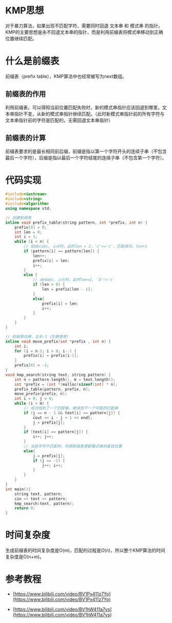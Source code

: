 # KMP思想
对于暴力算法，如果出现不匹配字符，需要同时回退 文本串 和 模式串 的指针。KMP的主要思想是永不回退文本串的指针，而是利用前缀表将模式串移动到正确位置继续匹配。

# 什么是前缀表
前缀表（prefix table），KMP算法中也经常被写为next数组。

## 前缀表的作用
利用前缀表，可以得知当前位置匹配失败时，新的模式串指针应该回退到哪里。文本串指针不变，从新的模式串指针继续匹配。（此时新模式串指针前的所有字符与文本串指针前的字符是匹配的，无需回退文本串指针）

## 前缀表的计算
前缀表要求的是最长相同前后缀，前缀是指以第一个字符开头的连续子串（不包含最后一个字符），后缀是指以最后一个字符结尾的连续子串（不包含第一个字符）。

# 代码实现

```c++
#include<iostream>
#include<string>
#include<algorithm>
using namespace std;

// 创建前缀表
inline void prefix_table(string pattern, int *prefix, int n) {
	prefix[0] = 0;
	int len = 0;
	int i = 1;
	while (i < n) {
        // 如abcabc, i=5时，此时len = 2，'c'=='c'，匹配成功，len+1
		if (pattern[i] == pattern[len]) {
			len++;
			prefix[i] = len;
			i++;
		}
		else {
            // abdabc, i=5时，此时len=2, 'd'!='c'
			if (len > 0) {
				len = prefix[len - 1];
			}
			else{
				prefix[i] = len;
				i++;
			}
		}
	}
}

// 前缀表右移，左补-1（方便使用）
inline void move_prefix(int *prefix , int n) {
	int i;
	for (i = n-1; i > 0; i--) {
		prefix[i] = prefix[i-1];
	}
	prefix[0] = -1;
}
void kmp_search(string text, string pattern) {
	int n = pattern.length(), m = text.length();
	int *prefix = (int *)malloc(sizeof(int) * n);
	prefix_table(pattern, prefix, n);
	move_prefix(prefix, n);
	int i = 0, j = 0;
	while (i < m) {
        // 成功找到了一个匹配串，继续找下一个可能的匹配串
		if (j == n - 1 && text[i] == pattern[j]) {
			cout << i - j + 1 << endl;
			j = prefix[j];
		}
		if (text[i] == pattern[j]) {
			i++; j++;
		}
        // 当前字符不匹配时，利用前缀表更新模式串的查找位置
		else{
			j = prefix[j];
			if (j == -1) {
				j++; i++;
			}
		}
	}
}
int main(){
	string text, pattern;
	cin >> text >> pattern;
	kmp_search(text, pattern);
	return 0;
}
```

# 时间复杂度
生成前缀表的时间复杂度是O(m)，匹配的过程是O(n)，所以整个KMP算法的时间复杂度是O(n+m)。

# 参考教程

- [https://www.bilibili.com/video/BV1Px411z7Yo](https://www.bilibili.com/video/BV1Px411z7Yo)

- [https://www.bilibili.com/video/BV1hW411a7ys](https://www.bilibili.com/video/BV1hW411a7ys)

